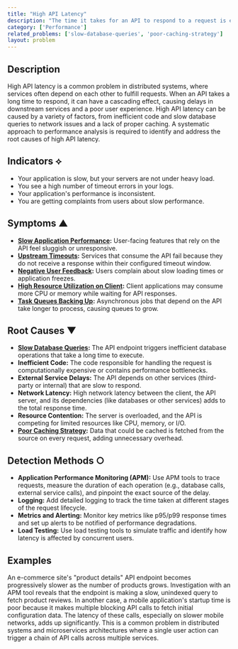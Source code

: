 ```yaml
---
title: "High API Latency"
description: "The time it takes for an API to respond to a request is excessively long, leading to poor application performance and a negative user experience."
category: ['Performance']
related_problems: ['slow-database-queries', 'poor-caching-strategy']
layout: problem
---
```


## Description
High API latency is a common problem in distributed systems, where services often depend on each other to fulfill requests. When an API takes a long time to respond, it can have a cascading effect, causing delays in downstream services and a poor user experience. High API latency can be caused by a variety of factors, from inefficient code and slow database queries to network issues and a lack of proper caching. A systematic approach to performance analysis is required to identify and address the root causes of high API latency.

## Indicators ⟡
- Your application is slow, but your servers are not under heavy load.
- You see a high number of timeout errors in your logs.
- Your application's performance is inconsistent.
- You are getting complaints from users about slow performance.

## Symptoms ▲

- **[Slow Application Performance](slow-application-performance.md):** User-facing features that rely on the API feel sluggish or unresponsive.
- **[Upstream Timeouts](upstream-timeouts.md):** Services that consume the API fail because they do not receive a response within their configured timeout window.
- **[Negative User Feedback](negative-user-feedback.md):** Users complain about slow loading times or application freezes.
- **[High Resource Utilization on Client](high-resource-utilization-on-client.md):** Client applications may consume more CPU or memory while waiting for API responses.
- **[Task Queues Backing Up](task-queues-backing-up.md):** Asynchronous jobs that depend on the API take longer to process, causing queues to grow.

## Root Causes ▼

- **[Slow Database Queries](slow-database-queries.md):** The API endpoint triggers inefficient database operations that take a long time to execute.
- **Inefficient Code:** The code responsible for handling the request is computationally expensive or contains performance bottlenecks.
- **External Service Delays:** The API depends on other services (third-party or internal) that are slow to respond.
- **Network Latency:** High network latency between the client, the API server, and its dependencies (like databases or other services) adds to the total response time.
- **Resource Contention:** The server is overloaded, and the API is competing for limited resources like CPU, memory, or I/O.
- **[Poor Caching Strategy](poor-caching-strategy.md):** Data that could be cached is fetched from the source on every request, adding unnecessary overhead.

## Detection Methods ○

- **Application Performance Monitoring (APM):** Use APM tools to trace requests, measure the duration of each operation (e.g., database calls, external service calls), and pinpoint the exact source of the delay.
- **Logging:** Add detailed logging to track the time taken at different stages of the request lifecycle.
- **Metrics and Alerting:** Monitor key metrics like p95/p99 response times and set up alerts to be notified of performance degradations.
- **Load Testing:** Use load testing tools to simulate traffic and identify how latency is affected by concurrent users.

## Examples
An e-commerce site's "product details" API endpoint becomes progressively slower as the number of products grows. Investigation with an APM tool reveals that the endpoint is making a slow, unindexed query to fetch product reviews. In another case, a mobile application's startup time is poor because it makes multiple blocking API calls to fetch initial configuration data. The latency of these calls, especially on slower mobile networks, adds up significantly. This is a common problem in distributed systems and microservices architectures where a single user action can trigger a chain of API calls across multiple services.